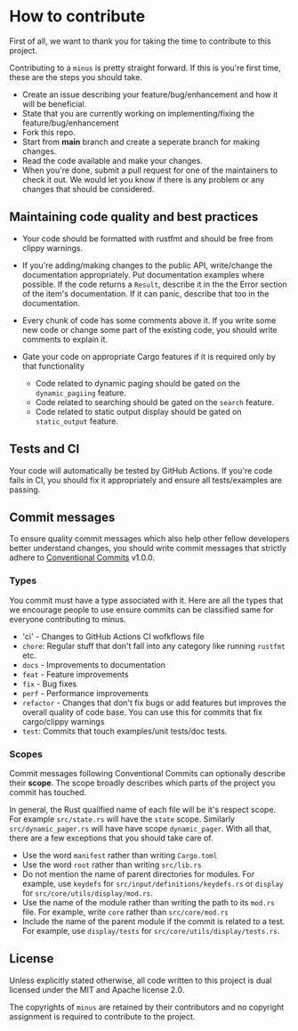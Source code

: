 # How to contribute
First of all, we want to thank you for taking the time to contribute to this project. 

Contributing to a `minus` is pretty straight forward. If this is you're first time, these are the steps you should take.

- Create an issue describing your feature/bug/enhancement and how it will be beneficial.
- State that you are currently working on implementing/fixing the feature/bug/enhancement
- Fork this repo.
- Start from **main** branch and create a seperate branch for making changes.
- Read the code available and make your changes.
- When you're done, submit a pull request for one of the maintainers to check it out. We would let you know if there is
  any problem or any changes that should be considered.

## Maintaining code quality and best practices
- Your code should be formatted with rustfmt and should be free from clippy warnings.
- If you're adding/making changes to the public API, write/change the documentation appropriately. Put documentation
  examples where possible. If the code returns a `Result`, describe it in the the Error section of the item's documentation.
  If it can panic, describe that too in the documentation.
  
- Every chunk of code has some comments above it. If you write some new code or change some part of the existing code,
  you should write comments to explain it.

- Gate your code on appropriate Cargo features if it is required only by that functionality
  - Code related to dynamic paging should be gated on the `dynamic_pagiing` feature.
  - Code related to searching should be gated on the `search` feature.
  - Code related to static output display should be gated on `static_output` feature.

## Tests and CI
Your code will automatically be tested by GitHub Actions. If you're code fails in CI, you should fix it appropriately
and ensure all tests/examples are passing.

## Commit messages
To ensure quality commit messages which also help other fellow developers better understand changes, you should
write commit messages that strictly adhere to [Conventional Commits](https://conventionalcommits.org) v1.0.0. 

### Types
You commit must have a type associated with it. Here are all the types that we encourage people to use ensure commits
can be classified same for everyone contributing to minus.
- 'ci' - Changes to GitHub Actions CI wofkflows file
- `chore`: Regular stuff that don't fall into any category like running `rustfmt` etc.
- `docs` - Improvements to documentation
- `feat` - Feature improvements
- `fix` - Bug fixes
- `perf` - Performance improvements
- `refactor` - Changes that don't fix bugs or add features but improves the overall quality of code base.
   You can use this for commits that fix cargo/clippy warnings
- `test`: Commits that touch examples/unit tests/doc tests.

### Scopes
Commit messages following Conventional Commits can optionally describe their **scope**. The scope broadly
describes which parts of the project you commit has touched.

In general, the Rust quailfied name of each file will be it's respect scope. For example `src/state.rs` will have the
`state` scope. Similarly `src/dynamic_pager.rs` will have have scope `dynamic_pager`. With all that, there are a few
exceptions that you should take care of.

- Use the word `manifest` rather than writing `Cargo.toml`
- Use the word `root` rather than writing `src/lib.rs`
- Do not mention the name of parent directories for modules. For example, use `keydefs` for 
  `src/input/definitions/keydefs.rs` or `display` for `src/core/utils/display/mod.rs`.
- Use the name of the module rather than writing the path to its `mod.rs` file. For example, write `core` rather than `src/core/mod.rs`
- Include the name of the parent module if the commit is related to a test. For example, use `display/tests` for `src/core/utils/display/tests.rs`.

## License
Unless explicitly stated otherwise, all code written to this project is dual licensed under the MIT and Apache license
2.0.

The copyrights of `minus` are retained by their contributors and no copyright assignment is required to contribute to
the project.
